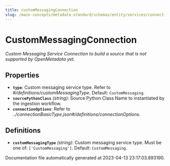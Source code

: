 ```yaml
---
title: customMessagingConnection
slug: /main-concepts/metadata-standard/schemas/entity/services/connections/messaging/custommessagingconnection
---
```


# CustomMessagingConnection

*Custom Messaging Service Connection to build a source that is not supported by OpenMetadata yet.*

## Properties

- **`type`**: Custom messaging service type. Refer to *#/definitions/customMessagingType*. Default: `CustomMessaging`.
- **`sourcePythonClass`** *(string)*: Source Python Class Name to instantiated by the ingestion workflow.
- **`connectionOptions`**: Refer to *../connectionBasicType.json#/definitions/connectionOptions*.
## Definitions

- **`customMessagingType`** *(string)*: Custom messaging service type. Must be one of: `['CustomMessaging']`. Default: `CustomMessaging`.


Documentation file automatically generated at 2023-04-13 23:17:03.893190.
